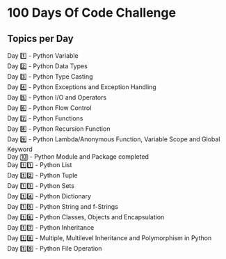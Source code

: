 # 100 Days Of Code Challenge

## Topics per Day

Day 1️⃣ - Python Variable \
Day 2️⃣ - Python Data Types \
Day 3️⃣ - Python Type Casting \
Day 4️⃣ - Python Exceptions and Exception Handling \
Day 5️⃣ - Python I/O and Operators \
Day 6️⃣ - Python Flow Control \
Day 7️⃣ - Python Functions \
Day 8️⃣ - Python Recursion Function \
Day 9️⃣ - Python Lambda/Anonymous Function, Variable Scope and Global Keyword \
Day 🔟 - Python Module and Package completed \
Day 1️⃣1️⃣ - Python List \
Day 1️⃣2️⃣ - Python Tuple \
Day 1️⃣3️⃣ - Python Sets \
Day 1️⃣4️⃣ - Python Dictionary \
Day 1️⃣5️⃣ - Python String and f-Strings \
Day 1️⃣6️⃣ - Python Classes, Objects and Encapsulation \
Day 1️⃣7️⃣ - Python Inheritance \
Day 1️⃣8️⃣ - Multiple, Multilevel Inheritance and Polymorphism in Python \
Day 1️⃣9️⃣ - Python File Operation 
